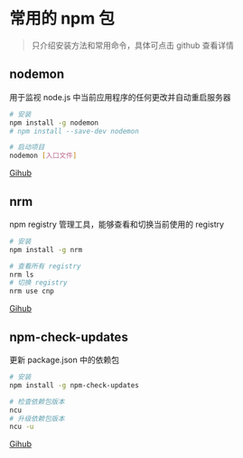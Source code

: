 # 常用的 npm 包

> 只介绍安装方法和常用命令，具体可点击 github 查看详情

## nodemon

用于监视 node.js 中当前应用程序的任何更改并自动重启服务器

```sh
# 安装
npm install -g nodemon
# npm install --save-dev nodemon

# 启动项目
nodemon [入口文件]
```

[Gihub](https://github.com/remy/nodemon)

## nrm

npm registry 管理工具，能够查看和切换当前使用的 registry

```sh
# 安装
npm install -g nrm

# 查看所有 registry
nrm ls
# 切换 registry
nrm use cnp
```

[Gihub](https://github.com/Pana/nrm)

## npm-check-updates

更新 package.json 中的依赖包

```sh
# 安装
npm install -g npm-check-updates

# 检查依赖包版本
ncu
# 升级依赖包版本
ncu -u
```

[Gihub](https://github.com/tjunnone/npm-check-updates)
